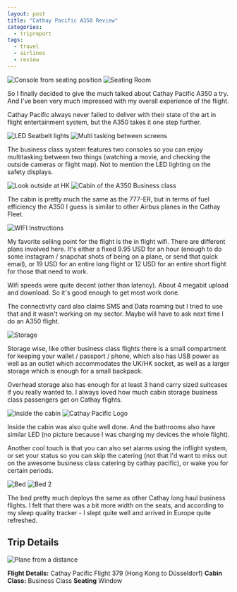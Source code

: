```yaml
---
layout: post
title: "Cathay Pacific A350 Review"
categories:
  - tripreport
tags:
  - travel
  - airlines
  - review
---
```


![Console from seating position](https://images.itinerantfoodie.com/uploads/cathaypacific-a350/IMG_2292.png)
![Seating Room](https://images.itinerantfoodie.com/uploads/cathaypacific-a350/IMG_2291.png)

So I finally decided to give the much talked about Cathay Pacific A350 a try. And I've been very much impressed with my overall experience of the flight.

Cathay Pacific always never failed to deliver with their state of the art in flight entertainment system, but the A350 takes it one step further.

![LED Seatbelt lights](https://images.itinerantfoodie.com/uploads/cathaypacific-a350/IMG_2301.png)
![Multi tasking between screens](https://images.itinerantfoodie.com/uploads/cathaypacific-a350/IMG_2305.png)

The business class system features  two consoles so you can enjoy multitasking between two things (watching a movie, and checking the outside cameras or flight map). Not to mention the LED lighting on the safety displays.

![Look outside at HK](https://images.itinerantfoodie.com/uploads/cathaypacific-a350/IMG_2319.png)
![Cabin of the A350 Business class](https://images.itinerantfoodie.com/uploads/cathaypacific-a350/IMG_2317.png)

The cabin is pretty much the same as the 777-ER, but in terms of fuel efficiency the A350 I guess is similar to other Airbus planes in the Cathay Fleet.

![WIFI Instructions](https://images.itinerantfoodie.com/uploads/cathaypacific-a350/IMG_2320.png)

My favorite selling point for the flight is the in flight wifi. There are different plans involved here. It's either a fixed 9.95 USD for an hour (enough to do some instagram / snapchat shots of being on a plane, or send that quick email), or 19 USD for an entire long flight or 12 USD for an entire short flight for those that need to work.

Wifi speeds were quite decent (other than latency). About 4 megabit upload and download. So it's good enough to get most work done.

The connectivity card also claims SMS and Data roaming but I tried to use that and it wasn't working on my sector. Maybe will have to ask next time I do an A350 flight.

![Storage](https://images.itinerantfoodie.com/uploads/cathaypacific-a350/IMG_2294.png)

Storage wise, like other business class flights there is a small compartment for keeping your wallet / passport / phone, which also has USB power as well as an outlet which accommodates the UK/HK socket, as well as a larger storage which is enough for a small backpack.

Overhead storage also has enough for at least 3 hand carry sized suitcases if you really wanted to. I always loved how much cabin storage business class passengers get on Cathay flights.

![Inside the cabin](https://images.itinerantfoodie.com/uploads/cathaypacific-a350/IMG_2295.png)
![Cathay Pacific Logo](https://images.itinerantfoodie.com/uploads/cathaypacific-a350/IMG_2328.png)

Inside the cabin was also quite well done. And the bathrooms also have similar LED (no picture because I was charging my devices the whole flight).

Another cool touch is that you can also set alarms using the inflight system, or set your status so you can skip the catering (not that I'd want to miss out on the awesome business class catering by cathay pacific), or wake you for certain periods.

![Bed](https://images.itinerantfoodie.com/uploads/cathaypacific-a350/IMG_2338.png)
![Bed 2](https://images.itinerantfoodie.com/uploads/cathaypacific-a350/IMG_2339.png)

The bed pretty much deploys the same as other Cathay long haul business flights. I felt that there was a bit more width on the seats, and according to my sleep quality tracker - I slept quite well and arrived in Europe quite refreshed.


## Trip Details

![Plane from a distance](https://images.itinerantfoodie.com/uploads/cathaypacific-a350/IMG_2377.png)

**Flight Details:** Cathay Pacific Flight 379 (Hong Kong to Düsseldorf)
**Cabin Class:** Business Class
**Seating** Window
